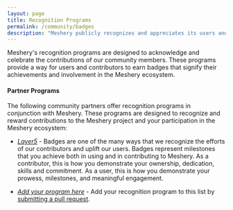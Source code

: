 ```yaml
---
layout: page
title: Recognition Programs
permalink: /community/badges
description: "Meshery publicly recognizes and appreciates its users and contributors."
---
```


Meshery's recognition programs are designed to acknowledge and celebrate the contributions of our community members. These programs provide a way for users and contributors to earn badges that signify their achievements and involvement in the Meshery ecosystem.

#### Partner Programs

The following community partners offer recognition programs in conjunction with Meshery. These programs are designed to recognize and reward contributions to the Meshery project and your participation in the Meshery ecosystem:


- *[Layer5](https://badges.layer5.io)* - Badges are one of the many ways that we recognize the efforts of our contributors and uplift our users. Badges represent milestones that you achieve both in using and in contributing to Meshery. As a contributor, this is how you demonstrate your ownership, dedication, skills and commitment. As a user, this is how you demonstrate your prowess, milestones, and meaningful engagement.

- *[Add your program here](https://github.com/meshery/meshery.io/pulls)* - Add your recognition program to this list by [submitting a pull request](https://github.com/meshery/meshery.io/pulls).
